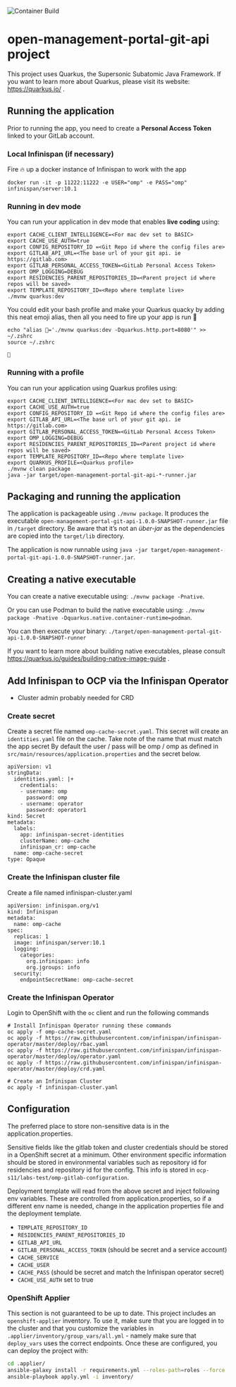 ![Container Build](https://github.com/rht-labs/open-management-portal-git-api/workflows/Container%20Build/badge.svg)

# open-management-portal-git-api project

This project uses Quarkus, the Supersonic Subatomic Java Framework.
If you want to learn more about Quarkus, please visit its website: https://quarkus.io/ .

## Running the application

Prior to running the app, you need to create a **Personal Access Token** linked to your GitLab account.

### Local Infinispan (if necessary)

Fire 🔥 up a docker instance of Infinispan to work with the app

```
docker run -it -p 11222:11222 -e USER="omp" -e PASS="omp" infinispan/server:10.1
```

### Running in dev mode 

You can run your application in dev mode that enables **live coding** using:
```
export CACHE_CLIENT_INTELLIGENCE=<For mac dev set to BASIC>
export CACHE_USE_AUTH=true
export CONFIG_REPOSITORY_ID =<Git Repo id where the config files are>
export GITLAB_API_URL=<The base url of your git api. ie https://gitlab.com>
export GITLAB_PERSONAL_ACCESS_TOKEN=<GitLab Personal Access Token>
export OMP_LOGGING=DEBUG
export RESIDENCIES_PARENT_REPOSITORIES_ID=<Parent project id where repos will be saved>
export TEMPLATE_REPOSITORY_ID=<Repo where template live>
./mvnw quarkus:dev
```

You could edit your bash profile and make your Quarkus quacky by adding this neat emoji alias, then all you need to fire up your  app is run 🦆
```
echo "alias 🦆='./mvnw quarkus:dev -Dquarkus.http.port=8080'" >> ~/.zshrc
source ~/.zshrc

🦆
```

### Running with a profile 

You can run your application using Quarkus profiles using:
```
export CACHE_CLIENT_INTELLIGENCE=<For mac dev set to BASIC>
export CACHE_USE_AUTH=true
export CONFIG_REPOSITORY_ID =<Git Repo id where the config files are>
export GITLAB_API_URL=<The base url of your git api. ie https://gitlab.com>
export GITLAB_PERSONAL_ACCESS_TOKEN=<GitLab Personal Access Token>
export OMP_LOGGING=DEBUG
export RESIDENCIES_PARENT_REPOSITORIES_ID=<Parent project id where repos will be saved>
export TEMPLATE_REPOSITORY_ID=<Repo where template live>
export QUARKUS_PROFILE=<Quarkus profile>
./mvnw clean package
java -jar target/open-management-portal-git-api-*-runner.jar
```

## Packaging and running the application

The application is packageable using `./mvnw package`.
It produces the executable `open-management-portal-git-api-1.0.0-SNAPSHOT-runner.jar` file in `/target` directory.
Be aware that it’s not an _über-jar_ as the dependencies are copied into the `target/lib` directory.

The application is now runnable using `java -jar target/open-management-portal-git-api-1.0.0-SNAPSHOT-runner.jar`.

## Creating a native executable

You can create a native executable using: `./mvnw package -Pnative`.

Or you can use Podman to build the native executable using: `./mvnw package -Pnative -Dquarkus.native.container-runtime=podman`.

You can then execute your binary: `./target/open-management-portal-git-api-1.0.0-SNAPSHOT-runner`

If you want to learn more about building native executables, please consult https://quarkus.io/guides/building-native-image-guide .

## Add Infinispan to OCP via the Infinispan Operator

* Cluster admin probably needed for CRD

### Create secret

Create a secret file named `omp-cache-secret.yaml`. This secret will create an `identities.yaml` file on the cache. Take note of the name that must match the app secret By default the user / pass will be omp / omp as defined in `src/main/resources/application.properties` and the secret below.

```
apiVersion: v1
stringData:
  identities.yaml: |+
    credentials:
    - username: omp
      password: omp
    - username: operator
      password: operator1
kind: Secret
metadata:
  labels:
    app: infinispan-secret-identities
    clusterName: omp-cache
    infinispan_cr: omp-cache
  name: omp-cache-secret
type: Opaque
```

### Create the Infinispan cluster file

Create a file named infinispan-cluster.yaml

```
apiVersion: infinispan.org/v1
kind: Infinispan
metadata:
  name: omp-cache
spec:
  replicas: 1
  image: infinispan/server:10.1
  logging:
    categories:
      org.infinispan: info
      org.jgroups: info
  security:
    endpointSecretName: omp-cache-secret
```

### Create the Infinispan Operator

Login to OpenShift with the `oc` client and run the following commands

```
# Install Infinispan Operator running these commands
oc apply -f omp-cache-secret.yaml
oc apply -f https://raw.githubusercontent.com/infinispan/infinispan-operator/master/deploy/rbac.yaml
oc apply -f https://raw.githubusercontent.com/infinispan/infinispan-operator/master/deploy/operator.yaml
oc apply -f https://raw.githubusercontent.com/infinispan/infinispan-operator/master/deploy/crd.yaml

# Create an Infinispan Cluster
oc apply -f infinispan-cluster.yaml
```

## Configuration
The preferred place to store non-sensitive data is in the application.properties.

Sensitive fields like the gitlab token and cluster credentials should be stored in a OpenShift secret at a minimum. Other environment specific information should be stored in environmental variables such as repository id for residencies and repository id for the config.
This info is stored in `ocp-s11/labs-test/omp-gitlab-configuration`.

Deployment template will read from the above secret and inject following env variables. These are controlled from application.properties, so if a different env name is needed, change in the application properties file and the deployment template.

* `TEMPLATE_REPOSITORY_ID`
* `RESIDENCIES_PARENT_REPOSITORIES_ID`
* `GITLAB_API_URL`
* `GITLAB_PERSONAL_ACCESS_TOKEN` (should be secret and a service account)
* `CACHE_SERVICE`
* `CACHE_USER`
* `CACHE_PASS` (should be secret and match the Infinispan operator secret)
* `CACHE_USE_AUTH` set to true

### OpenShift Applier

This section is not guaranteed to be up to date. This project includes an `openshift-applier` inventory. To use it, make sure that you are logged in to the cluster and that you customize the variables in `.applier/inventory/group_vars/all.yml` - namely make sure that `deploy_vars` uses the correct endpoints. Once these are configured, you can deploy the project with:

```bash
cd .applier/
ansible-galaxy install -r requirements.yml --roles-path=roles --force
ansible-playbook apply.yml -i inventory/
```


